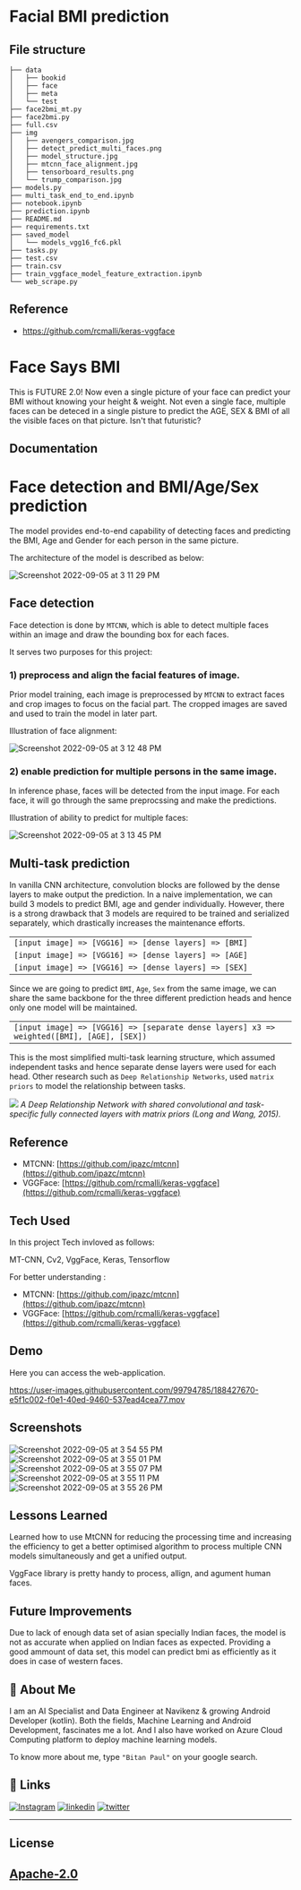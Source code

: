 # Facial BMI prediction

## File structure

```
├── data
│   ├── bookid
│   ├── face
│   ├── meta
│   └── test
├── face2bmi_mt.py
├── face2bmi.py
├── full.csv
├── img
│   ├── avengers_comparison.jpg
│   ├── detect_predict_multi_faces.png
│   ├── model_structure.jpg
│   ├── mtcnn_face_alignment.jpg
│   ├── tensorboard_results.png
│   └── trump_comparison.jpg
├── models.py
├── multi_task_end_to_end.ipynb
├── notebook.ipynb
├── prediction.ipynb
├── README.md
├── requirements.txt
├── saved_model
│   └── models_vgg16_fc6.pkl
├── tasks.py
├── test.csv
├── train.csv
├── train_vggface_model_feature_extraction.ipynb
└── web_scrape.py
```

## Reference

* https://github.com/rcmalli/keras-vggface


# Face Says BMI


This is FUTURE 2.0! Now even a single picture of your
face can predict your BMI without knowing your
height & weight. Not even a single face, multiple faces
can be deteced in a single pisture to predict the AGE, SEX & BMI
of all the visible faces on that picture. Isn't that futuristic?


## Documentation

# Face detection and BMI/Age/Sex prediction

The model provides end-to-end capability of detecting faces and predicting the BMI, Age and Gender for each person in the same picture. 

The architecture of the model is described as below:

![Screenshot 2022-09-05 at 3 11 29 PM](https://user-images.githubusercontent.com/99794785/188419564-11d33f6b-eaed-468f-89c2-56aecc4b740a.png)



## Face detection

Face detection is done by `MTCNN`, which is able to detect multiple faces within an image and draw the bounding box for each faces.  

It serves two purposes for this project:

### 1) preprocess and align the facial features of image.

Prior model training, each image is preprocessed by `MTCNN` to extract faces and crop images to focus on the facial part. The cropped images are saved and used to train the model in later part.

Illustration of face alignment:

![Screenshot 2022-09-05 at 3 12 48 PM](https://user-images.githubusercontent.com/99794785/188419741-5803256f-2a97-46a4-b390-ad8074e80323.png)


### 2) enable prediction for multiple persons in the same image.

In inference phase, faces will be detected from the input image. For each face, it will go through the same preprocssing and make the predictions.

Illustration of ability to predict for multiple faces:

![Screenshot 2022-09-05 at 3 13 45 PM](https://user-images.githubusercontent.com/99794785/188419922-263e6b33-bf2c-46b1-9ca6-291704d93ec6.png)


## Multi-task prediction

In vanilla CNN architecture, convolution blocks are followed by the dense layers to make output the prediction. In a naive implementation, we can build 3 models to predict BMI, age and gender individually. However, there is a strong drawback that 3 models are required to be trained and serialized separately, which drastically increases the maintenance efforts.

|   |
|---|
|`[input image] => [VGG16] => [dense layers] => [BMI]`|
|`[input image] => [VGG16] => [dense layers] => [AGE]`|
|`[input image] => [VGG16] => [dense layers] => [SEX]`|

Since we are going to predict `BMI`, `Age`, `Sex` from the same image, we can share the same backbone for the three different prediction heads and hence only one model will be maintained.

|    |
|----|
|`[input image] => [VGG16] => [separate dense layers] x3 => weighted([BMI], [AGE], [SEX])`|

This is the most simplified multi-task learning structure, which assumed independent tasks and hence separate dense layers were used for each head. Other research such as `Deep Relationship Networks`, used `matrix priors` to model the relationship between tasks.

![](https://ruder.io/content/images/2017/05/relationship_networks.png)
_A Deep Relationship Network with shared convolutional and task-specific fully connected layers with matrix priors (Long and Wang, 2015)._
 
## Reference
 * MTCNN: [https://github.com/ipazc/mtcnn](https://github.com/ipazc/mtcnn)
 * VGGFace: [https://github.com/rcmalli/keras-vggface](https://github.com/rcmalli/keras-vggface)
## Tech Used

In this project Tech invloved as follows: 

MT-CNN, Cv2, VggFace, Keras, Tensorflow




For better understanding : 
 * MTCNN: [https://github.com/ipazc/mtcnn](https://github.com/ipazc/mtcnn)
 * VGGFace: [https://github.com/rcmalli/keras-vggface](https://github.com/rcmalli/keras-vggface)
## Demo

Here you can access the web-application.



https://user-images.githubusercontent.com/99794785/188427670-e5f1c002-f0e1-40ed-9460-537ead4cea77.mov


## Screenshots

![Screenshot 2022-09-05 at 3 54 55 PM](https://user-images.githubusercontent.com/99794785/188428027-19eca9cb-69ce-4a02-8994-dfb4ee28727c.png)
![Screenshot 2022-09-05 at 3 55 01 PM](https://user-images.githubusercontent.com/99794785/188428065-2d3b2430-e07c-456c-980d-770a4746b61f.png)
![Screenshot 2022-09-05 at 3 55 07 PM](https://user-images.githubusercontent.com/99794785/188428074-ff3e08bf-e82b-4f58-85a2-f6b6a6b19367.png)
![Screenshot 2022-09-05 at 3 55 11 PM](https://user-images.githubusercontent.com/99794785/188428077-78b9ca14-8d86-4a12-a156-96d490bec544.png)
![Screenshot 2022-09-05 at 3 55 26 PM](https://user-images.githubusercontent.com/99794785/188428082-82b3d618-1a61-434e-814e-deaac9ca4629.png)

## Lessons Learned

Learned how to use MtCNN for reducing the processing time 
and increasing the efficiency to get a better optimised 
algorithm to process multiple CNN models simultaneously 
and get a unified output. 

VggFace library is pretty handy to process, allign, and 
agument human faces.
## Future Improvements

Due to lack of enough data set of asian specially Indian
faces, the model is not as accurate when applied on Indian
faces as expected. Providing a good ammount of data set, 
this model can predict bmi as efficiently as it does in 
case of western faces.
## 🚀 About Me
I am an AI Specialist and Data Engineer at Navikenz & growing Android Developer (kotlin). Both the fields, Machine Learning and Android Development, fascinates me a lot. And I also have worked on Azure Cloud Computing platform to deploy machine learning models.

To know more about me, type ```"Bitan Paul"``` on your google search.
## 🔗 Links

[![Instagram](https://img.shields.io/badge/Instagram-E4405F?style=for-the-badge&logo=instagram&logoColor=white)](https://instagram.com/thebitanpaul)
[![linkedin](https://img.shields.io/badge/linkedin-0A66C2?style=for-the-badge&logo=linkedin&logoColor=white)](https://www.linkedin.com/in/thebitanpaul)
[![twitter](https://img.shields.io/badge/twitter-1DA1F2?style=for-the-badge&logo=twitter&logoColor=white)](https://twitter.com/thebitanpaul_)

---
## License 
[Apache-2.0](LICENSE)
---
